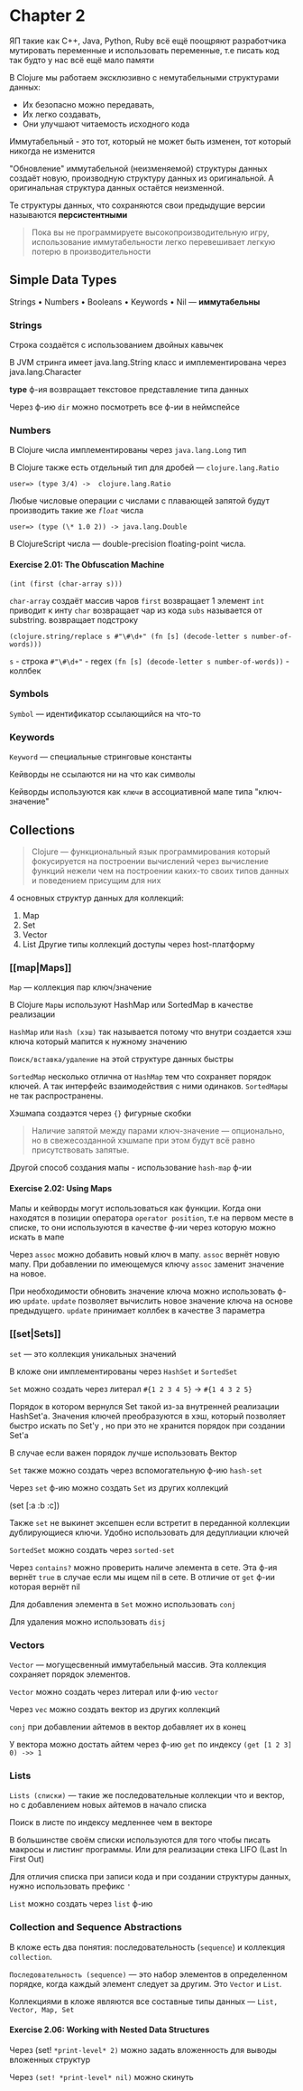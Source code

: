 # Chapter 2

ЯП такие как C++, Java, Python, Ruby всё ещё поощряют разработчика мутировать переменные и использовать переменные, т.е писать код так будто у нас всё ещё мало памяти

В Clojure мы работаем эксклюзивно с немутабельными структурами данных:
- Их безопасно можно передавать,
- Их легко создавать, 
- Они улучшают читаемость исходного кода

Иммутабельный - это тот, который не может быть изменен, тот который никогда не изменится

"Обновление" иммутабельной (неизменяемой) структуры данных создаёт новую, производную структуру данных из оригинальной. А оригинальная структура данных остаётся неизменной.

Те структуры данных, что сохраняются свои предыдущие версии называются **персистентными**

> Пока вы не программируете высокопроизводительную игру, использование иммутабельности легко перевешивает легкую потерю в производительности

## Simple Data Types
Strings  • Numbers • Booleans • Keywords • Nil — **иммутабельны**

### Strings
Строка создаётся с использованием двойных кавычек

В JVM стринга имеет java.lang.String класс и имплементирована через java.lang.Character

 **type** ф-ия возвращает текстовое представление типа данных 
 
 Через ф-ию `dir` можно посмотреть все ф-ии в неймспейсе
 
### Numbers
В Clojure числа имплементированы через `java.lang.Long` тип

В Clojure также есть отдельный тип для дробей
—  `clojure.lang.Ratio`

`user=> (type 3/4) -> 
clojure.lang.Ratio`

Любые числовые операции с числами с плавающей запятой будут производить такие же  *`float`* числа

`user=> (type (\* 1.0 2)) -> java.lang.Double`

В ClojureScript числа  — double-precision floating-point числа.

####  Exercise 2.01: The Obfuscation Machine

`(int (first (char-array s)))`

`char-array` создаёт массив чаров
`first` возвращает 1 элемент
`int` приводит к инту
`char` возвращает чар из кода
 `subs` называется от substring. возвращает подстроку 
 
 `(clojure.string/replace s #"\#\d+" (fn [s]
 		(decode-letter s number-of-words)))`

`s` - строка
`#"\#\d+"` - regex
`(fn [s] (decode-letter s number-of-words))` - коллбек 

### Symbols
`Symbol` — идентификатор ссылающийся на что-то

### Keywords
`Keyword` — специальные стринговые константы

Кейворды не ссылаются ни на что как символы

Кейворды используются как `ключи` в ассоциативной мапе типа "ключ-значение"

## Collections
 > Clojure — функциональный язык программирования который фокусируется на построении вычислений через вычисление функций нежели чем на построении каких-то своих типов данных и поведением присущим для них

4 основных структур данных для коллекций:
1. Map 
2. Set
3. Vector
4. List
Другие типы коллекций доступы через host-платформу

### [[map|Maps]]
`Map` — коллекция пар ключ/значение

В Clojure `Map`ы используют HashMap или SortedMap в качестве реализации

`HashMap` или `Hash (хэш)` так называется потому что внутри создается хэш ключа который мапится к нужному значению

`Поиск/вставка/удаление` на этой структуре данных быстры

`SortedMap` несколько отлична от `HashMap` тем что сохраняет порядок ключей. А так интерфейс взаимодействия с ними одинаков. `SortedMap`ы не так распространены.

Хэшмапа создаэтся через `{}` фигурные скобки

> Наличие запятой между парами ключ-значение — опционально, 
> но в свежесозданной хэшмапе при этом будут всё равно присутствовать запятые.

Другой способ создания мапы - использование `hash-map` ф-ии

####  Exercise 2.02: Using Maps

Мапы и кейворды могут использоваться как функции. 
Когда они находятся в позиции оператора `operator position`, т.е на первом месте в списке, то они используются в качестве ф-ии через которую можно искать в мапе

Через `assoc` можно добавить новый ключ в мапу. `assoc` вернёт новую мапу. При добавлении по имеющемуся ключу `assoc` заменит значение на новое. 

При необходимости обновить значение ключа можно использовать ф-ию `update`.  `update` позволяет вычислить новое значение ключа на основе предыдущего. `update` принимает коллбек в качестве 3 параметра

### [[set|Sets]]
`set` — это коллекция уникальных значений

В кложе они имплементированы через `HashSet` и `SortedSet`

`Set` можно создать через литерал `#{1 2 3 4 5}` -> `#{1 4 3 2 5}`

Порядок в котором вернулся Set такой из-за внутренней реализации HashSet'a. Значения ключей преобразуются в хэш, который позволяет быстро искать по Set'у , но при это не хранится порядок при создании Set'a

В случае если важен порядок лучше использовать Вектор

`Set` также можно создать через вспомогательную ф-ию `hash-set`

Через `set` ф-ию можно создать `Set` из других коллекций

(set [:a :b :c])

Также `set` не выкинет эксепшен если встретит в переданной коллекции дублирующиеся ключи. Удобно использовать для дедуплиации ключей

`SortedSet` можно создать через `sorted-set`

Через `contains?` можно проверить наличе элемента в сете. Эта ф-ия вернёт `true` в случае если мы ищем nil в сете. В отличие от `get` ф-ии которая вернёт nil

Для добавления элемента в `Set` можно использовать `conj`

Для удаления можно использовать `disj`

### Vectors 
`Vector` — могущесвенный иммутабельный массив. Эта коллекция сохраняет порядок элементов.

`Vector` можно создать через литерал или ф-ию `vector`

Через `veс` можно создать вектор из других коллекций

`conj` при добавлении айтемов в вектор добавляет их в конец

У вектора можно достать айтем через ф-ию `get` по индексу
`(get [1 2 3] 0) ->> 1`

### Lists
`Lists (списки)` — такие же последовательные коллекции что и вектор, но с добавлением новых айтемов в начало списка

Поиск в листе по индексу медленнее чем в векторе 

В большинстве своём списки используются для того чтобы писать макросы и листинг программы. Или для реализации стека LIFO (Last In First Out)

Для отличия списка при записи кода и при создании структуры данных, нужно использовать префикс `'`

`List` можно создать через `list` ф-ию

 ### Collection and Sequence Abstractions
 
 В кложе есть два понятия: последовательность (`sequence`) и коллекция `collection`.
 
 `Последовательность (sequence)` — это набор элементов в определенном порядке, когда каждый элемент следует за другим. Это `Vector` и `List`.
 
Коллекциями в кложе являются все составные типы данных — `List, Vector, Map, Set`

####  Exercise 2.06: Working with Nested Data Structures
Через  (set! `*print-level* 2)` можно задать вложенность для выводы вложенных структур

Через `(set! *print-level* nil)` можно скинуть